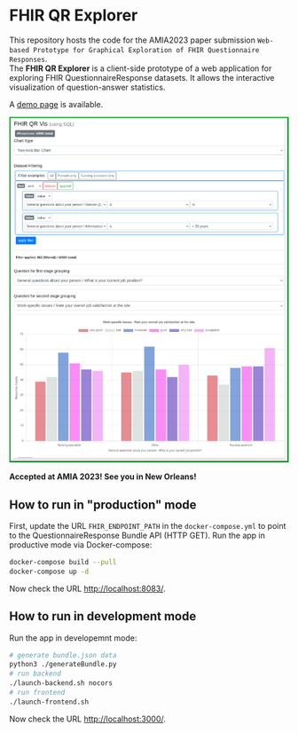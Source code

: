 # FHIR QR Explorer

This  repository hosts the code for the AMIA2023 paper submission `Web-based Prototype for Graphical Exploration of FHIR Questionnaire Responses`.\
The **FHIR QR Explorer** is a client-side prototype of a web application for exploring FHIR QuestionnaireResponse datasets. It allows the interactive visualization of question-answer statistics.

A [demo page](https://frankkramer-lab.github.io/FHIR-QR-Explorer/) is available.

<kbd>![Demo image](demo.png)</kbd>

**Accepted at AMIA 2023! See you in New Orleans!**

## How to run in "production" mode
First, update the URL `FHIR_ENDPOINT_PATH` in the `docker-compose.yml` to point to the QuestionnaireResponse Bundle API (HTTP GET).
Run the app in productive mode via Docker-compose:  
```bash
docker-compose build --pull
docker-compose up -d
```
Now check the URL [http://localhost:8083/](http://localhost:8083/).

## How to run in development mode
Run the app in developemnt mode:
```bash
# generate bundle.json data
python3 ./generateBundle.py
# run backend
./launch-backend.sh nocors
# run frontend
./launch-frontend.sh
```
Now check the URL [http://localhost:3000/](http://localhost:3000/).
